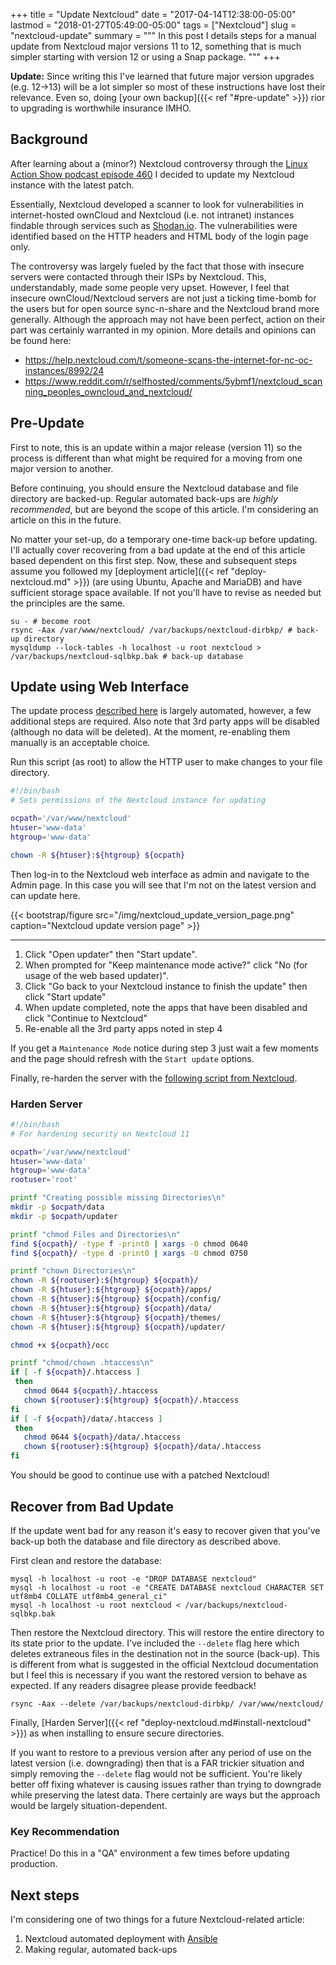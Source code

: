 +++
title = "Update Nextcloud"
date = "2017-04-14T12:38:00-05:00"
lastmod = "2018-01-27T05:49:00-05:00"
tags = ["Nextcloud"]
slug = "nextcloud-update"
summary = """
In this post I details steps for a manual update from Nextcloud major versions 11 to 12, something that is much simpler starting with version 12 or using a Snap package.
"""
+++

**Update:** Since writing this I've learned that future major version upgrades (e.g. 12->13) will be a lot simpler so most of these instructions have lost their relevance. Even so, doing [your own backup]({{< ref "#pre-update" >}}) rior to upgrading is worthwhile insurance IMHO.

## Background

After learning about a (minor?) Nextcloud controversy through the
[Linux Action Show podcast episode 460](http://www.jupiterbroadcasting.com/107471/nextclouds-can-of-worms-las-460/)
I decided to update my Nextcloud instance with the latest patch.

Essentially, Nextcloud developed a scanner to look for vulnerabilities
in internet-hosted ownCloud and Nextcloud (i.e. not intranet) instances
findable through services such as [Shodan.io](https://www.shodan.io/).
The vulnerabilities were identified based on the HTTP headers and HTML
body of the login page only.

The controversy was largely fueled by the fact that those with insecure
servers were contacted through their ISPs by Nextcloud. This,
understandably, made some people very upset. However, I feel that
insecure ownCloud/Nextcloud servers are not just a ticking time-bomb for
the users but for open source sync-n-share and the Nextcloud brand more
generally. Although the approach may not have been perfect, action on
their part was certainly warranted in my opinion. More details and
opinions can be found here:

* https://help.nextcloud.com/t/someone-scans-the-internet-for-nc-oc-instances/8992/24
* https://www.reddit.com/r/selfhosted/comments/5ybmf1/nextcloud_scanning_peoples_owncloud_and_nextcloud/

## Pre-Update

First to note, this is an update within a major release (version 11) so
the process is different than what might be required for a moving from
one major version to another.

Before continuing, you should ensure the Nextcloud database and file
directory are backed-up. Regular automated back-ups are _highly
recommended_, but are beyond the scope of this article. I'm considering
an article on this in the future.

No matter your set-up, do a temporary one-time back-up before updating.
I'll actually cover recovering from a bad update at the end of this
article based dependent on this first step. Now, these and subsequent
steps assume you followed my [deployment article]({{< ref "deploy-nextcloud.md" >}}) (are using Ubuntu, Apache
and MariaDB) and have sufficient storage space available. If not you'll
have to revise as needed but the principles are the same.

```shell
su - # become root
rsync -Aax /var/www/nextcloud/ /var/backups/nextcloud-dirbkp/ # back-up directory
mysqldump --lock-tables -h localhost -u root nextcloud > /var/backups/nextcloud-sqlbkp.bak # back-up database
```

## Update using Web Interface

The update process [described here](https://docs.nextcloud.com/server/11/admin_manual/maintenance/update.html)
is largely automated, however, a few additional steps are required. Also
note that 3rd party apps will be disabled (although no data will be
deleted). At the moment, re-enabling them manually is an acceptable
choice.

Run this script (as root) to allow the HTTP user to make changes to your
file directory.

```bash
#!/bin/bash
# Sets permissions of the Nextcloud instance for updating

ocpath='/var/www/nextcloud'
htuser='www-data'
htgroup='www-data'

chown -R ${htuser}:${htgroup} ${ocpath}
```

Then log-in to the Nextcloud web interface as admin and navigate to the
Admin page. In this case you will see that I'm not on the latest version
and can update here.

{{< bootstrap/figure src="/img/nextcloud_update_version_page.png" caption="Nextcloud update version page" >}}

---

1. Click "Open updater" then "Start update".
2. When prompted for "Keep maintenance mode active?" click "No (for usage of the web based updater)".
3. Click "Go back to your Nextcloud instance to finish the update" then click "Start update"
4. When update completed, note the apps that have been disabled and click "Continue to Nextcloud"
5. Re-enable all the 3rd party apps noted in step 4

If you get a `Maintenance Mode` notice during step 3 just wait a few
moments and the page should refresh with the `Start update` options.

Finally, re-harden the server with the [following script from Nextcloud](https://docs.nextcloud.com/server/11/admin_manual/installation/installation_wizard.html#strong-perms-label).

### Harden Server

```bash
#!/bin/bash
# For hardening security on Nextcloud 11

ocpath='/var/www/nextcloud'
htuser='www-data'
htgroup='www-data'
rootuser='root'

printf "Creating possible missing Directories\n"
mkdir -p $ocpath/data
mkdir -p $ocpath/updater

printf "chmod Files and Directories\n"
find ${ocpath}/ -type f -print0 | xargs -0 chmod 0640
find ${ocpath}/ -type d -print0 | xargs -0 chmod 0750

printf "chown Directories\n"
chown -R ${rootuser}:${htgroup} ${ocpath}/
chown -R ${htuser}:${htgroup} ${ocpath}/apps/
chown -R ${htuser}:${htgroup} ${ocpath}/config/
chown -R ${htuser}:${htgroup} ${ocpath}/data/
chown -R ${htuser}:${htgroup} ${ocpath}/themes/
chown -R ${htuser}:${htgroup} ${ocpath}/updater/

chmod +x ${ocpath}/occ

printf "chmod/chown .htaccess\n"
if [ -f ${ocpath}/.htaccess ]
 then
   chmod 0644 ${ocpath}/.htaccess
   chown ${rootuser}:${htgroup} ${ocpath}/.htaccess
fi
if [ -f ${ocpath}/data/.htaccess ]
 then
   chmod 0644 ${ocpath}/data/.htaccess
   chown ${rootuser}:${htgroup} ${ocpath}/data/.htaccess
fi
```

You should be good to continue use with a patched Nextcloud!

## Recover from Bad Update

If the update went bad for any reason it's easy to recover given that
you've back-up both the database and file directory as described above.

First clean and restore the database:

```shell
mysql -h localhost -u root -e "DROP DATABASE nextcloud"
mysql -h localhost -u root -e "CREATE DATABASE nextcloud CHARACTER SET utf8mb4 COLLATE utf8mb4_general_ci"
mysql -h localhost -u root nextcloud < /var/backups/nextcloud-sqlbkp.bak
```

Then restore the Nextcloud directory. This will restore the entire
directory to its state prior to the update. I've included the `--delete`
flag here which deletes extraneous files in the destination not in the
source (back-up). This is different from what is suggested in the
official Nextcloud documentation but I feel this is necessary if you
want the restored version to behave as expected. If any readers disagree
please provide feedback!

```shell
rsync -Aax --delete /var/backups/nextcloud-dirbkp/ /var/www/nextcloud/
```

Finally, [Harden Server]({{< ref "deploy-nextcloud.md#install-nextcloud" >}}) as when installing to ensure secure directories.

If you want to restore to a previous version after any period of use on
the latest version (i.e. downgrading) then that is a FAR trickier
situation and simply removing the `--delete` flag would not be
sufficient. You're likely better off fixing whatever is causing issues
rather than trying to downgrade while preserving the latest data. There
certainly are ways but the approach would be largely
situation-dependent.

### Key Recommendation

Practice! Do this in a "QA" environment a few times before updating
production.

## Next steps

I'm considering one of two things for a future Nextcloud-related
article:

1. Nextcloud automated deployment with [Ansible](https://www.ansible.com/)
2. Making regular, automated back-ups
